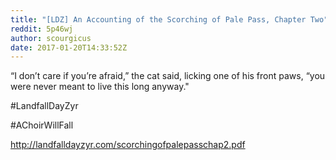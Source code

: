 ```yaml
---
title: "[LDZ] An Accounting of the Scorching of Pale Pass, Chapter Two"
reddit: 5p46wj
author: scourgicus
date: 2017-01-20T14:33:52Z
---
```


“I don’t care if you’re afraid,” the cat said, licking one of his front paws, “you were never meant to live this long anyway."

 #LandfallDayZyr

 #AChoirWillFall

http://landfalldayzyr.com/scorchingofpalepasschap2.pdf
